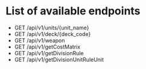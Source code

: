 # List of available endpoints
  - GET /api/v1/units/{unit_name}
  - GET /api/v1/deck/{deck_code}
  - GET /api/v1/weapon
  - GET /api/v1/getCostMatrix
  - GET /api/v1/getDivisionRule
  - GET /api/v1/getDivisionUnitRuleUnit